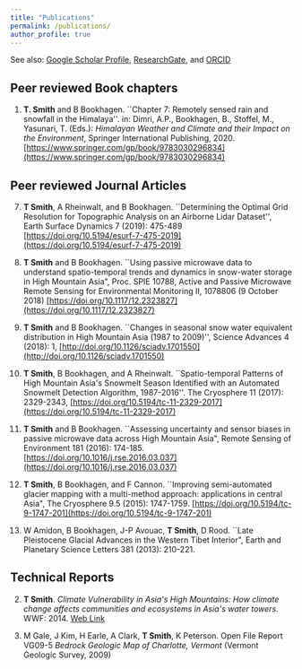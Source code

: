 ```yaml
---
title: "Publications"
permalink: /publications/
author_profile: true
---
```

See also: [Google Scholar Profile](https://scholar.google.com/citations?user=RlDWFDsAAAAJ), 
[ResearchGate](https://www.researchgate.net/profile/Taylor_Smith48), and [ORCID](https://orcid.org/0000-0002-6763-7204)

## Peer reviewed Book chapters

1. **T. Smith** and B Bookhagen. ``Chapter 7: Remotely sensed rain and snowfall in the Himalaya''. in: Dimri, A.P., Bookhagen, B., Stoffel, M., Yasunari, T. (Eds.): _Himalayan Weather and Climate and their Impact on the Environment_, Springer International Publishing, 2020. [https://www.springer.com/gp/book/9783030296834](https://www.springer.com/gp/book/9783030296834)

## Peer reviewed Journal Articles

7. **T Smith**, A Rheinwalt, and B Bookhagen. ``Determining the Optimal Grid Resolution for Topographic Analysis on an Airborne Lidar Dataset'', Earth Surface Dynamics 7 (2019): 475-489 [https://doi.org/10.5194/esurf-7-475-2019](https://doi.org/10.5194/esurf-7-475-2019)

6. **T Smith** and B Bookhagen. ``Using passive microwave data to understand spatio-temporal trends and dynamics in snow-water storage in High Mountain Asia", Proc. SPIE 10788, Active and Passive Microwave Remote Sensing for Environmental Monitoring II, 1078806 (9 October 2018) [https://doi.org/10.1117/12.2323827](https://doi.org/10.1117/12.2323827)

5. **T Smith** and B Bookhagen. ``Changes in seasonal snow water equivalent distribution in High Mountain Asia (1987 to 2009)'', Science Advances 4 (2018): 1,  [http://doi.org/10.1126/sciadv.1701550](http://doi.org/10.1126/sciadv.1701550)

4. **T Smith**, B Bookhagen, and A Rheinwalt. ``Spatio-temporal Patterns of High Mountain Asia's Snowmelt Season Identified with an Automated Snowmelt Detection Algorithm, 1987-2016''. The Cryosphere 11 (2017): 2329-2343, [https://doi.org/10.5194/tc-11-2329-2017](https://doi.org/10.5194/tc-11-2329-2017)

3. **T Smith** and B Bookhagen. ``Assessing uncertainty and sensor biases in passive microwave data across High Mountain Asia", Remote Sensing of Environment 181 (2016): 174-185. [https://doi.org/10.1016/j.rse.2016.03.037](https://doi.org/10.1016/j.rse.2016.03.037)

2. **T Smith**, B Bookhagen, and F Cannon. ``Improving semi-automated glacier mapping with a multi-method approach: applications in central Asia", The Cryosphere 9.5 (2015): 1747-1759. [https://doi.org/10.5194/tc-9-1747-201](https://doi.org/10.5194/tc-9-1747-201)

1. W Amidon, B Bookhagen, J-P Avouac, **T Smith**, D Rood. ``Late Pleistocene Glacial Advances in the Western Tibet Interior", Earth and Planetary Science Letters 381 (2013): 210-221. 

## Technical Reports
2. **T Smith**. _Climate Vulnerability in Asia's High Mountains: How climate change affects communities and ecosystems in Asia's water towers_. WWF: 2014. [Web Link](http://www.worldwildlife.org/publications/climate-vulnerability-in-asia-s-high-mountains-how-climate-change-affects-communities-and-ecosystems-in-asia-s-water-towers)

1. M Gale, J Kim, H Earle, A Clark, **T Smith**, K Peterson. Open File Report VG09-5 _Bedrock Geologic Map of Charlotte, Vermont_ (Vermont Geologic Survey, 2009)



